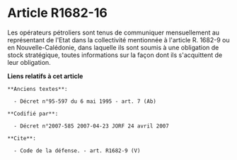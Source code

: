 # Article R1682-16

Les opérateurs pétroliers sont tenus de communiquer mensuellement au représentant de l'Etat dans la collectivité mentionnée à
l'article R. 1682-9 ou en Nouvelle-Calédonie, dans laquelle ils sont soumis à une obligation de stock stratégique, toutes
informations sur la façon dont ils s'acquittent de leur obligation.

**Liens relatifs à cet article**

	**Anciens textes**:

	  - Décret n°95-597 du 6 mai 1995 - art. 7 (Ab)

	**Codifié par**:

	  - Décret n°2007-585 2007-04-23 JORF 24 avril 2007

	**Cite**:

	  - Code de la défense. - art. R1682-9 (V)
